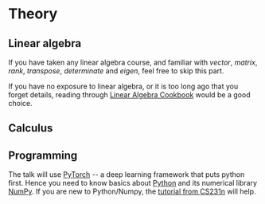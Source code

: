 # Theory
## Linear algebra
If you have taken any linear algebra course, and familiar with *vector*, *matrix*, *rank*, *transpose*, *determinate* and *eigen*, feel free to skip this part.

If you have no exposure to linear algebra, or it is too long ago that you forget details, reading through [Linear Algebra Cookbook](http://www.deeplearningbook.org/contents/linear_algebra.html) would be a good choice.

## Calculus

## Programming
The talk will use [PyTorch](http://pytorch.org) -- a deep learning framework that puts python first. Hence you need to know basics about [Python](https://www.python.org) and its numerical library [NumPy](http://www.numpy.org). If you are new to Python/Numpy, the [tutorial from CS231n](http://cs231n.github.io/python-numpy-tutorial/) will help.


